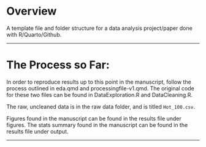 # Overview

A template file and folder structure for a data analysis project/paper done with R/Quarto/Github.

---

# The Process so Far: 

In order to reproduce results up to this point in the manuscript, follow the process outlined in eda.qmd and processingfile-v1.qmd.
The original code for these two files can be found in DataExploration.R and DataCleaning.R. 

The raw, uncleaned data is in the raw data folder, and is titled `Hot_100.csv`.

Figures found in the manuscript can be found in the results file under figures.
The stats summary found in the manuscript can be found in the results file under output. 

---



